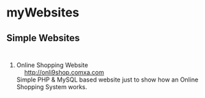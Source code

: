 # myWebsites
## Simple Websites <br><br>
1)	Online Shopping Website<br> &emsp; <a href>http://onli9shop.comxa.com</a> <br>
Simple PHP & MySQL based website just to show how an Online Shopping System works.
